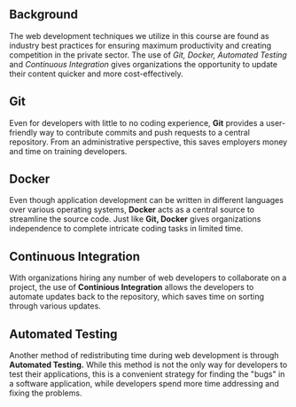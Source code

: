 ## **Background**
<p>The web development techniques we utilize in this course are found as industry best practices for ensuring maximum productivity and creating competition in the private sector. 
The use of <em>Git, Docker, Automated Testing</em> and <em>Continuous Integration</em> gives organizations the opportunity to update their content quicker and more cost-effectively.</p>

## Git
<p>Even for developers with little to no coding experience, <strong>Git</strong> provides a user-friendly way to contribute commits and push requests to a central repository. From an administrative perspective,
this saves employers money and time on training developers.</p>

## Docker
<p>Even though application development can be written in different languages over various operating systems, <strong>Docker</strong> acts as a central source to streamline the source code. Just like <strong>Git, Docker</strong> gives organizations 
independence to complete intricate coding tasks in limited time.</p>

## Continuous Integration 
<p>With organizations hiring any number of web developers to collaborate on a project, the use of <strong>Continious Integration</strong> allows the developers to automate updates back to the repository, which saves time on sorting through various updates.</p>

## Automated Testing
<p>Another method of redistributing time during web development is through <strong>Automated Testing.</strong> While this method is not the only way for developers to test their applications,
this is a convenient strategy for finding the "bugs" in a software application, while developers spend more time addressing and fixing the problems.

